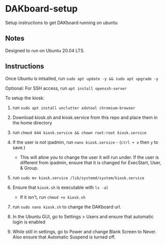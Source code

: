 # DAKboard-setup
Setup instructions to get DAKboard running on ubuntu

## Notes

Designed to run on Ubuntu 20.04 LTS.

## Instructions

Once Ubuntu is intsalled, run `sudo apt update -y && sudo apt upgrade -y`

Optional: For SSH access, run `apt install openssh-server`

To setup the kiosk:

1. run `sudo apt install unclutter xdotool chromium-browser`

2. Download kiosk.sh and kiosk.service from this repo and place them in the home directory

3. run `chmod 644 kiosk.service && chown root:root kiosk.service`

4. If the user is not ipadmin, run `nano kiosk.service` - (`ctrl + x` then `y` to save.)
   - This will allow you to change the user it will run under. If the user is different from ipadmin, ensure that it is changed for ExecStart, User, & Group.

5. run `sudo mv kiosk.service /lib/systemd/system/kiosk.service`

6. Ensure that ```kiosk.sh``` is executable with `ls -al` 
   - If it isn't, run ```chmod +x kiosk.sh```
   
7. run `sudo nano kiosk.sh` to change the DAKboard url.

8. In the Ubuntu GUI, go to Settings > Users and ensure that automatic login is enabled

9. While still in settings, go to Power and change Blank Screen to Never. Also ensure that Automatic Suspend is turned off.
